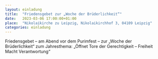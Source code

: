 ```yaml
---
layout: einladung
title:  "Friedensgebet zur „Woche der Brüderlichkeit“"
date:   2023-03-06 17:00:00+01:00
place:  "Nikolaikirche zu Leipzig, Nikolaikirchhof 3, 04109 Leipzig"
categories: einladung
---
```


Friedensgebet – am Abend vor dem Purimfest – zur „Woche der Brüderlichkeit“ zum Jahresthema: „Öffnet Tore der Gerechtigkeit – Freiheit Macht Verantwortung“
